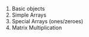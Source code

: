 
<ol>
<li> Basic objects </li>
<li> Simple Arrays </li>
<li> Special Arrays (ones/zeroes) </li>
<li> Matrix Multiplication </li>
</ol>
